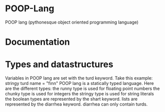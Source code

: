 # POOP-Lang
POOP lang (pythonesque object oriented programming language)
# Documentation
# Types and datastructures
Variables in POOP lang are set with the turd keyword. Take this example:
stringy turd name = "finn"
POOP lang is a statically typed language. Here are the different types:
the runny type is used for floating point numbers
the chunky type is used for integers
the stringy type is used for string literals
the boolean types are represented by the shart keyword.
lists are represented by the diarrhea keyword.
diarrhea can only contain turds. 
